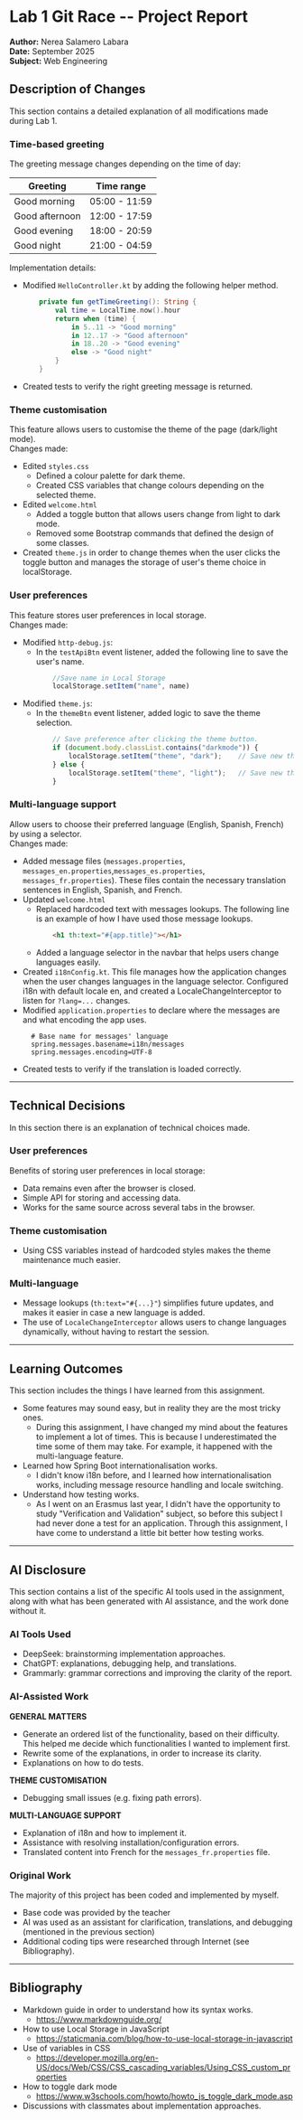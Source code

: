 # Lab 1 Git Race -- Project Report
**Author:** Nerea Salamero Labara<br>
**Date:** September 2025<br>
**Subject:** Web Engineering<br>


## Description of Changes
This section contains a detailed explanation of all modifications made during Lab 1.
### Time-based greeting
The greeting message changes depending on the time of day:

| **Greeting**   | **Time range** |
|----------------|----------------| 
| Good morning   | 05:00 - 11:59  |
| Good afternoon | 12:00 - 17:59  |
| Good evening   | 18:00 - 20:59  |
| Good night     | 21:00 - 04:59  |

Implementation details:
- Modified `HelloController.kt` by adding the following helper method.
    ``` kotlin
        private fun getTimeGreeting(): String {
            val time = LocalTime.now().hour
            return when (time) {
                in 5..11 -> "Good morning"
                in 12..17 -> "Good afternoon"
                in 18..20 -> "Good evening"
                else -> "Good night"
            }
        }
    ```
- Created tests to verify the right greeting message is returned. 


### Theme customisation
This feature allows users to customise the theme of the page (dark/light mode). <br>
Changes made:
- Edited `styles.css`
  - Defined a colour palette for dark theme.
  - Created CSS variables that change colours depending on the selected theme.
- Edited `welcome.html`
  - Added a toggle button that allows users change from light to dark mode.
  - Removed some Bootstrap commands that defined the design of some classes.
- Created `theme.js` in order to change themes when the user clicks the toggle button and manages the storage of user's
  theme choice in localStorage.

### User preferences
This feature stores user preferences in local storage. <br>
Changes made:
- Modified `http-debug.js`:
  - In the `testApiBtn` event listener, added the following line to save the user's name.
      ``` js
          //Save name in Local Storage
          localStorage.setItem("name", name)
      ```
- Modified `theme.js`:
  - In the `themeBtn` event listener, added logic to save the theme selection.
    ``` js
        // Save preference after clicking the theme button.
        if (document.body.classList.contains("darkmode")) {
            localStorage.setItem("theme", "dark");    // Save new theme
        } else {
            localStorage.setItem("theme", "light");   // Save new theme
        }
    ```

### Multi-language support
Allow users to choose their preferred language (English, Spanish, French) by using a selector. <br>
Changes made:
- Added message files (`messages.properties`, `messages_en.properties`,`messages_es.properties`,
  `messages_fr.properties`). These files contain the necessary translation sentences in English, Spanish, and French.
- Updated `welcome.html`
  - Replaced hardcoded text with messages lookups. The following line is an example of how I have used those message lookups.
      ``` html
          <h1 th:text="#{app.title}"></h1>
      ```
  - Added a language selector in the navbar that helps users change languages easily.
- Created `i18nConfig.kt`. This file manages how the application changes when the user changes languages in the 
  language selector. Configured i18n with default locale en, and created a LocaleChangeInterceptor to listen for
  `?lang=...` changes.
- Modified `application.properties` to declare where the messages are and what encoding the app uses.
  ``` properties
    # Base name for messages' language
    spring.messages.basename=i18n/messages
    spring.messages.encoding=UTF-8
  ```
- Created tests to verify if the translation is loaded correctly.

******

## Technical Decisions
In this section there is an explanation of technical choices made.
### User preferences
Benefits of storing user preferences in local storage:
- Data remains even after the browser is closed.
- Simple API for storing and accessing data.
- Works for the same source across several tabs in the browser.

### Theme customisation
- Using CSS variables instead of hardcoded styles makes the theme maintenance much easier.

### Multi-language
- Message lookups (`th:text="#{...}"`) simplifies future updates, and makes it easier in case a new language is added.
- The use of `LocaleChangeInterceptor` allows users to change languages dynamically, without having to restart the session.


******

## Learning Outcomes
This section includes the things I have learned from this assignment.<br>

- Some features may sound easy, but in reality they are the most tricky ones. 
  - During this assignment, I have changed my mind about the features to implement a lot of times. This is 
    because I underestimated the time some of them may take. For example, it happened with the multi-language feature.
- Learned how Spring Boot internationalisation works.
  - I didn't know i18n before, and I learned how internationalisation works, including message resource handling 
    and locale switching. 
- Understand how testing works.
  - As I went on an Erasmus last year, I didn't have the opportunity to study "Verification and Validation" subject,
    so before this subject I had never done a test for an application. Through this assignment, I have come to 
    understand a little bit better how testing works.
******

## AI Disclosure
This section contains a list of the specific AI tools used in the assignment, 
along with what has been generated with AI assistance, and the work done without it.
### AI Tools Used
- DeepSeek: brainstorming implementation approaches.
- ChatGPT: explanations, debugging help, and translations.
- Grammarly: grammar corrections and improving the clarity of the report.

### AI-Assisted Work
**GENERAL MATTERS**
- Generate an ordered list of the functionality, based on their difficulty. This helped me decide which functionalities
I wanted to implement first.
- Rewrite some of the explanations, in order to increase its clarity.
- Explanations on how to do tests.

**THEME CUSTOMISATION**
- Debugging small issues (e.g. fixing path errors).

**MULTI-LANGUAGE SUPPORT**
- Explanation of i18n and how to implement it.
- Assistance with resolving installation/configuration errors.
- Translated content into French for the `messages_fr.properties` file.


### Original Work
The majority of this project has been coded and implemented by myself.
- Base code was provided by the teacher
- AI was used as an assistant for clarification, translations, and debugging (mentioned in the previous section)
- Additional coding tips were researched through Internet (see Bibliography).

******

## Bibliography
- Markdown guide in order to understand how its syntax works.
    - https://www.markdownguide.org/
- How to use Local Storage in JavaScript
    - https://staticmania.com/blog/how-to-use-local-storage-in-javascript
- Use of variables in CSS
  - https://developer.mozilla.org/en-US/docs/Web/CSS/CSS_cascading_variables/Using_CSS_custom_properties
- How to toggle dark mode
  - https://www.w3schools.com/howto/howto_js_toggle_dark_mode.asp
- Discussions with classmates about implementation approaches.
